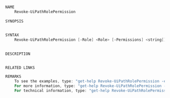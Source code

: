 ﻿```PowerShell

NAME
    Revoke-UiPathRolePermission
    
SYNOPSIS
    
    
SYNTAX
    Revoke-UiPathRolePermission [-Role] <Role> [-Permissions] <string[]> [-AuthToken <AuthToken>] [<CommonParameters>]
    
    
DESCRIPTION
    

RELATED LINKS

REMARKS
    To see the examples, type: "get-help Revoke-UiPathRolePermission -examples".
    For more information, type: "get-help Revoke-UiPathRolePermission -detailed".
    For technical information, type: "get-help Revoke-UiPathRolePermission -full".



```
